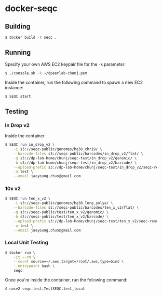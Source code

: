 # docker-seqc

## Building

```bash
$ docker build -t seqc .
```

## Running

Specify your own AWS EC2 keypair file for the `-k` parameter:

```bash
$ ./console.sh -k ~/dpeerlab-chunj.pem
```

Inside the container, run the following command to spawn a new EC2 instance:

```bash
$ SEQC start
```

## Testing

### In Drop v2

Inside the container

```bash
$ SEQC run in_drop_v2 \
    -i s3://seqc-public/genomes/hg38_chr19/ \
    --barcode-files s3://seqc-public/barcodes/in_drop_v2/flat/ \
    -g s3://dp-lab-home/chunj/seqc-test/in_drop_v2/genomic/ \
    -b s3://dp-lab-home/chunj/seqc-test/in_drop_v2/barcode/ \
    --upload-prefix s3://dp-lab-home/chunj/seqc-test/in_drop_v2/seqc-results/ \
    -o test \
    --email jaeyoung.chun@gmail.com
```

### 10x v2

```bash
$ SEQC run ten_x_v2 \
    -i s3://seqc-public/genomes/hg38_long_polya/ \
    --barcode-files s3://seqc-public/barcodes/ten_x_v2/flat/ \
    -g s3://seqc-public/test/ten_x_v2/genomic/ \
    -b s3://seqc-public/test/ten_x_v2/barcode/ \
    --upload-prefix s3://dp-lab-home/chunj/seqc-test/ten_x_v2/seqc-results/ \
    -o test \
    --email jaeyoung.chun@gmail.com
```

### Local Unit Testing

```bash
$ docker run \
    -it --rm \
    --mount source=~/.aws,target=/root/.aws,type=bind \
    --entrypoint bash \
    seqc
```

Once you're inside the container, run the following command:

```bash
$ nose2 seqc.test.TestSEQC.test_local
```
